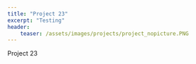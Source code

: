 ```yaml
---
title: "Project 23"
excerpt: "Testing"
header:
    teaser: /assets/images/projects/project_nopicture.PNG
---
```


Project 23